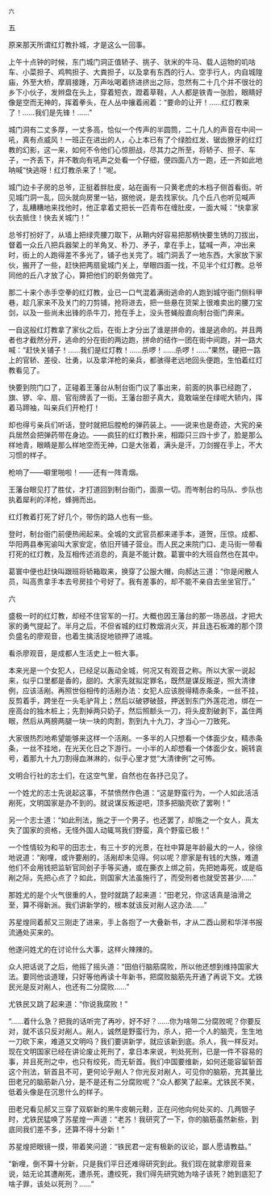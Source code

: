     六 

   五

   原来那天所谓红灯教扑城，才是这么一回事。

   上午十点钟的时候，东门城门洞正值轿子、挑子、驮米的牛马、载人运物的叽咕车、小菜担子、鸡鸭担子、大粪担子，以及拿有东西的行人、空手行人，内自城隍庙，外至大桥，摩肩接踵，万声吆喝着挤进挤出之际，忽然有二十几个并不很壮的乡下小伙子，发辫盘在头上，穿着短衣，蹬着草鞋，人人都是铁青一张脸，眼睛好像是空而无神的，挥着拳头，在人丛中攘着闹着：“要命的让开！……红灯教来了！……我们是先锋！……”

   城门洞有二丈多厚，一丈多高，恰似一个传声的半圆筒，二十几人的声音在中间一吼，真有点威风！一班正在进出的人，心上本已有了个绿脸红发、锯齿獠牙的红灯教的幻影，这一来，如何不令他们心惊胆战，尽其力之所至，将轿子、担子、车子，一齐丢下，并不敢向有吼声之处看一个仔细，便四面八方一跑，还一齐如此地呐喊“快逃呀！红灯教杀来了！”呢。

   城门边卡子房的总爷，正挺着胖肚皮，站在画有一只黄老虎的木档子侧首看街。听见城门洞一乱，回头就向房里一钻，据他说，是去找家伙。几个丘八也听见喊声了，乱糟糟地来找他时，他正拿着丈把长一匹青布在缠肚皮，一面大喊：“快拿家伙去抵住！快去关城门！”

   总爷打扮好了，从墙上把绿壳腰刀取下，从鞘内好容易把那柄快要生锈的刀拔出，督着一众丘八把兵器架上的羊角叉、朴刀、矛子，拿在手上，猛喊一声，冲出来时，街上的人跑得差不多光了，铺子也关完了。城门洞丢了一地东西，大家放下家伙，搬开了一些，赶快把两扇瓮城门关上，举眼四面一找，不见半个红灯教。总爷同他的丘八才放了心，算把他们的职务做完了。

   那二十来个赤手空拳的红灯教，业已一口气混着满街逃命的人跑到城守衙门侧科甲巷，趁几家来不及关门的刀剪铺，抢将进去，把一些悬在货架上很难卖出的腰刀宝剑，以及一些尚未出锋的杀牛刀，抢在手上，没头苍蝇般直向制台衙门奔来。

   一自这般红灯教拿了家伙之后，在街上才分出了谁是拼命的，谁是逃命的。并且两者也才截然分开，逃命的分在街的两边跑，拼命的结作一团在街中间跑，并一路大喊：“赶快关铺子！……我们是红灯教！……杀啰！……杀啰！……”果然，硬把一路上的官轿、差役、壮勇，以及拿洋枪的亲兵，都骇得老远地回头便跑，生怕着红灯教看见了。

   快要到院门口了，正碰着王藩台从制台衙门议了事出来，前面的执事已经跑了，旗、锣、伞、扇、官衔牌丢了一街。王藩台胆子真大，竟敢端坐在绿呢大轿内，挥着马蹄袖，叫亲兵们开枪打！

   却也得亏亲兵们听话，登时就把后膛枪的弹药装上。——说来也是奇迹，大宪的亲兵居然会把弹药带在身边。——疯狂的红灯教扑来，相距只三四十步了，脸是那么样地青，眼睛是那么样地空而无神，口是大张着，满头是汗，刀剑握在手上，不大习惯的样子。

   枪响了——噼里啪啦！——还有一阵青烟。

   王藩台眼见打了胜仗，才打道回到制台衙门，面禀一切。而岑制台的马队、步队也执着犀利的洋枪，蜂拥而出。

   红灯教着打死了好几个，带伤的路人也有一些。

   登时，制台衙门前便热闹起来。全城的文武官员都来递手本，道贺，压惊。成都、华阳两县奉宪谕叫大家安定，依旧开铺子营业。而人民之来院门口、走马街一带看打死的红灯教，及互相传述消息的，真是不能计数。葛寰中的大班自然也在其中。

   葛寰中便也赶快叫跟班将轿箱取来，换穿了公服大帽，向郝达三道：“你是闲散人员，叫高贵拿手本去号房挂个号好了。我有差事的，却不能不亲自去坐坐官厅。”

   六

   盛极一时的红灯教，却经不住官军的一打。大概也因王藩台的那一场恶战，才把大家的勇气提起了。半月之后，不但省城的红灯教烟消火灭，并且连石板滩的那个顶负盛名的廖观音，也着生擒活捉地锁押了进城。

   看杀廖观音，是成都人生活史上一桩大事。

   本来光是一个女犯人，已经足以轰动全城，何况又有观音之称。所以大家一说起来，似乎口里都是香的，甜的。大家先就拟定罪名，既然是谋反叛逆，照大清律例，应该活剐。再照世俗相传的活剐办法：女犯人应该脱得精赤条条，一丝不挂，反剪着手，跨坐在一头毛驴背上；然后以破锣破鼓，押送到东门外莲花池，绑在一座高台的独木桩上；先割掉两只奶子，然后照额头一刀，将头皮割破剥下，盖住两眼，然后从两膀两腿一块一块的肉割，割到九十九刀，才当心一刀致死。

   大家很热烈地希望能够来这样一个活剐。一多半的人只想看一个体面少女，精赤条条，一丝不挂地，在光天化日之下游行。一小半的人却想看一个体面少女，婉转哀号，着那九十九刀割得血淋淋的，似乎心里才觉“大清律例”之可怖。

   文明合行社的志士们，在这空气里，自然也在各抒己见了。

   一个姓尤的志士先说起这事，不禁愤然作色道：“这是野蛮行为，一个人如此活活剐死，文明国家是办不到的。就说谋反叛逆吧，顶多把脑壳砍了罢咧！”

   另一个志士道：“如此刑法，施之于一个男子，也还罢了，却施之一个女人，真太失了国家的资格，无怪外国人动辄骂我们野蛮，真个野蛮已极！”

   一个性情较为和平的田志士，有三十岁的光景，在社中算是年龄最大的一人，徐徐地说道：“剐哩，或许要剐的，活剐却未见得。何以呢？廖家是有钱的大族，难道他们不会用钱把监斩官同刽子手等买通，或在撕衣上绑之前，先把她毒死，或是临剐之际，先把心点了？如此，则国家大法虽施行了，而受刑者也就受苦甚少……”

   那姓尤的是个火气很重的人，登时就跳了起来道：“田老兄，你这话真是油滑之至，算不得新派。我们讲新学的，根本就该反对剐人这办法……”

   苏星煌同着郝又三刚走了进来，手上各抱了一大叠新书，才从二酉山房和华洋书报流通处买来的。

   他遂问姓尤的在讨论什么大事，这样火辣辣的。

   众人把话说了之后，他摇了摇头道：“田伯行脑筋腐败，所以他还想到维持国家大法。要同他谈道理，只好等他再读十年新书，把腐败脑筋先开通了再说下文。尤铁民光是反对剐人，也还有二分腐败……”

   尤铁民又跳了起来道：“你说我腐败！”

   “……着什么急？把我的话听完了再吵，好不好？……你为啥带二分腐败呢？你要反对，就不该只反对剐人。剐人，诚然是野蛮行为，杀人，把一个人的脑壳，生生地一刀砍下来，难道又文明吗？我们要讲新学，就应该新到底。杀人，我一样反对。现在文明国家已经在讲论废止死刑了，拿日本来说，判处死刑，已是一件不容易的事，并且死刑之中，也只有绞死，而无斩首。我们中国要维新，如何还能容留斩首这个刑法，斩首且不可，更何论乎剐人？你光反对剐人，可见你的脑筋，充其量比田老兄的脑筋新八分，是不是还有二分腐败呢？”众人都笑了起来。尤铁民不笑，低着头像是在沉思什么的样子。

   田老兄看见郝又三穿了双崭新的黑牛皮朝元鞋，正在问他向何处买的、几两银子时，尤铁民猛唤了苏星煌一声道：“老苏！我研究了一下，你的脑筋虽然新些，到底同我们差不多，还算不得十分新！”

   苏星煌把眼镜一摸，带着笑问道：“铁民君一定有极新的议论，鄙人愿请教益。”

   “新哩，倒不算十分新，只是我们平日还难得研究到此。我们现在就拿廖观音来说，姑无论其遭剐死，遭杀死，遭绞死，我们得先研究她为啥子该死？她到底犯了啥子罪，该处以死刑？……”

